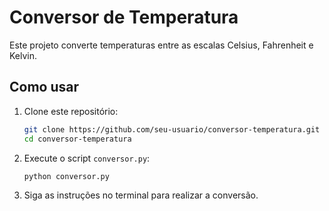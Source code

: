 # Conversor de Temperatura

Este projeto converte temperaturas entre as escalas Celsius, Fahrenheit e Kelvin.

## Como usar

1. Clone este repositório:

    ```bash
    git clone https://github.com/seu-usuario/conversor-temperatura.git
    cd conversor-temperatura
    ```

2. Execute o script `conversor.py`:

    ```bash
    python conversor.py
    ```

3. Siga as instruções no terminal para realizar a conversão.

